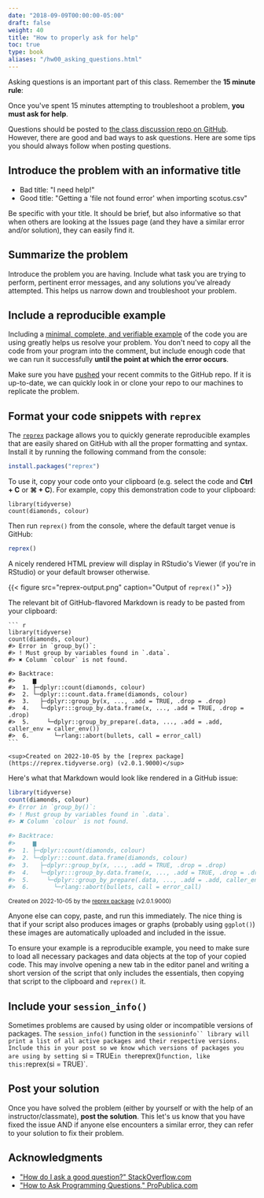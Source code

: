 ```yaml
---
date: "2018-09-09T00:00:00-05:00"
draft: false
weight: 40
title: "How to properly ask for help"
toc: true
type: book
aliases: "/hw00_asking_questions.html"
---
```




Asking questions is an important part of this class. Remember the **15 minute rule**:



Once you've spent 15 minutes attempting to troubleshoot a problem, **you must ask for help**.



Questions should be posted to [the class discussion repo on GitHub](https://github.com/cis-ds/Discussion). However, there are good and bad ways to ask questions. Here are some tips you should always follow when posting questions.

## Introduce the problem with an informative title

* Bad title: "I need help!"
* Good title: "Getting a 'file not found error' when importing scotus.csv"

Be specific with your title. It should be brief, but also informative so that when others are looking at the Issues page (and they have a similar error and/or solution), they can easily find it.

## Summarize the problem

Introduce the problem you are having. Include what task you are trying to perform, pertinent error messages, and any solutions you've already attempted. This helps us narrow down and troubleshoot your problem.

## Include a reproducible example

Including a [minimal, complete, and verifiable example](http://stackoverflow.com/help/mcve) of the code you are using greatly helps us resolve your problem. You don't need to copy all the code from your program into the comment, but include enough code that we can run it successfully **until the point at which the error occurs**.

Make sure you have [pushed](/setup/git-with-rstudio/#step-4-push-your-local-changes-online-to-github) your recent commits to the GitHub repo. If it is up-to-date, we can quickly look in or clone your repo to our machines to replicate the problem.

## Format your code snippets with `reprex`

The [`reprex`](http://reprex.tidyverse.org/) package allows you to quickly generate reproducible examples that are easily shared on GitHub with all the proper formatting and syntax. Install it by running the following command from the console:

```r
install.packages("reprex")
```

To use it, copy your code onto your clipboard (e.g. select the code and **Ctrl + C** or **⌘ + C**). For example, copy this demonstration code to your clipboard:






```
library(tidyverse)
count(diamonds, colour)
```

Then run `reprex()` from the console, where the default target venue is GitHub:


```r
reprex()
```

A nicely rendered HTML preview will display in RStudio's Viewer (if you're in RStudio) or your default browser otherwise.

{{< figure src="reprex-output.png" caption="Output of `reprex()`" >}}

The relevant bit of GitHub-flavored Markdown is ready to be pasted from your clipboard:


````
``` r
library(tidyverse)
count(diamonds, colour)
#> Error in `group_by()`:
#> ! Must group by variables found in `.data`.
#> ✖ Column `colour` is not found.

#> Backtrace:
#>     ▆
#>  1. ├─dplyr::count(diamonds, colour)
#>  2. └─dplyr:::count.data.frame(diamonds, colour)
#>  3.   ├─dplyr::group_by(x, ..., .add = TRUE, .drop = .drop)
#>  4.   └─dplyr:::group_by.data.frame(x, ..., .add = TRUE, .drop = .drop)
#>  5.     └─dplyr::group_by_prepare(.data, ..., .add = .add, caller_env = caller_env())
#>  6.       └─rlang::abort(bullets, call = error_call)
```

<sup>Created on 2022-10-05 by the [reprex package](https://reprex.tidyverse.org) (v2.0.1.9000)</sup>
````

Here's what that Markdown would look like rendered in a GitHub issue:


``` r
library(tidyverse)
count(diamonds, colour)
#> Error in `group_by()`:
#> ! Must group by variables found in `.data`.
#> ✖ Column `colour` is not found.

#> Backtrace:
#>     ▆
#>  1. ├─dplyr::count(diamonds, colour)
#>  2. └─dplyr:::count.data.frame(diamonds, colour)
#>  3.   ├─dplyr::group_by(x, ..., .add = TRUE, .drop = .drop)
#>  4.   └─dplyr:::group_by.data.frame(x, ..., .add = TRUE, .drop = .drop)
#>  5.     └─dplyr::group_by_prepare(.data, ..., .add = .add, caller_env = caller_env())
#>  6.       └─rlang::abort(bullets, call = error_call)
```

<sup>Created on 2022-10-05 by the [reprex package](https://reprex.tidyverse.org) (v2.0.1.9000)</sup>

Anyone else can copy, paste, and run this immediately. The nice thing is that if your script also produces images or graphs (probably using `ggplot()`) these images are automatically uploaded and included in the issue.

 

To ensure your example is a reproducible example, you need to make sure to load all necessary packages and data objects at the top of your copied code. This may involve opening a new tab in the editor panel and writing a short version of the script that only includes the essentials, then copying that script to the clipboard and `reprex()` it.

  



## Include your `session_info()`

Sometimes problems are caused by using older or incompatible versions of packages. The `session_info()` function in the `sessioninfo`` library will print a list of all active packages and their respective versions. Include this in your post so we know which versions of packages you are using by setting `si = TRUE` in the `reprex()` function, like this: `reprex(si = TRUE)`.

## Post your solution

Once you have solved the problem (either by yourself or with the help of an instructor/classmate), **post the solution**. This let's us know that you have fixed the issue AND if anyone else encounters a similar error, they can refer to your solution to fix their problem.

## Acknowledgments

* ["How do I ask a good question?" StackOverflow.com](http://stackoverflow.com/help/how-to-ask)
* ["How to Ask Programming Questions," ProPublica.com](https://www.propublica.org/nerds/item/how-to-ask-programming-questions)
